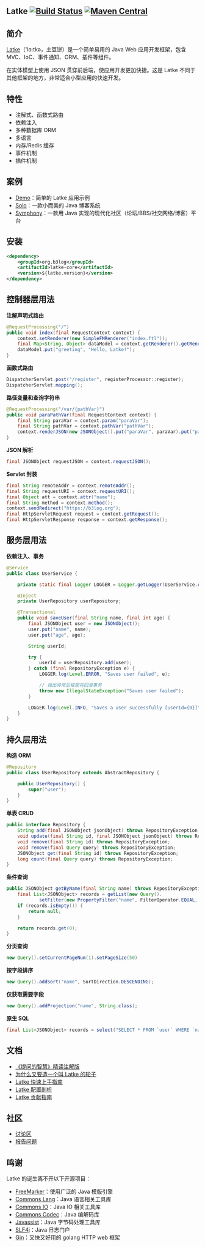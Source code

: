 Latke [![Build Status](https://travis-ci.org/b3log/latke.png?branch=master)](https://travis-ci.org/b3log/latke) [![Maven Central](https://maven-badges.herokuapp.com/maven-central/org.b3log/latke-parent/badge.svg)](http://repo1.maven.org/maven2/org/b3log/latke-parent)
----

## 简介

[Latke](https://github.com/b3log/latke)（'lɑ:tkə，土豆饼）是一个简单易用的 Java Web 应用开发框架，包含 MVC、IoC、事件通知、ORM、插件等组件。

在实体模型上使用 JSON 贯穿前后端，使应用开发更加快捷。这是 Latke 不同于其他框架的地方，非常适合小型应用的快速开发。

## 特性

* 注解式、函数式路由
* 依赖注入
* 多种数据库 ORM
* 多语言
* 内存/Redis 缓存
* 事件机制
* 插件机制

## 案例

* [Demo](https://github.com/b3log/latke-demo)：简单的 Latke 应用示例
* [Solo](https://github.com/b3log/solo)：一款小而美的 Java 博客系统
* [Symphony](https://github.com/b3log/symphony)：一款用 Java 实现的现代化社区（论坛/BBS/社交网络/博客）平台

## 安装

```xml
<dependency>
    <groupId>org.b3log</groupId>
    <artifactId>latke-core</artifactId>
    <version>${latke.version}</version>
</dependency>
```

## 控制器层用法

**注解声明式路由**

```java
@RequestProcessing("/")
public void index(final RequestContext context) {
    context.setRenderer(new SimpleFMRenderer("index.ftl"));
    final Map<String, Object> dataModel = context.getRenderer().getRenderDataModel();
    dataModel.put("greeting", "Hello, Latke!");
}
```

**函数式路由**

```java
DispatcherServlet.post("/register", registerProcessor::register);
DispatcherServlet.mapping();
```

**路径变量和查询字符串**

```java
@RequestProcessing("/var/{pathVar}")
public void paraPathVar(final RequestContext context) {
    final String paraVar = context.param("paraVar");
    final String pathVar = context.pathVar("pathVar");
    context.renderJSON(new JSONObject().put("paraVar", paraVar).put("pathVar", pathVar));
}
```

**JSON 解析**

```java
final JSONObject requestJSON = context.requestJSON();
```

**Servlet 封装**

```java
final String remoteAddr = context.remoteAddr();
final String requestURI = context.requestURI();
final Object att = context.attr("name");
final String method = context.method();
context.sendRedirect("https://b3log.org");
final HttpServletRequest request = context.getRequest();
final HttpServletResponse response = context.getResponse();
```

## 服务层用法

**依赖注入、事务**

```java
@Service
public class UserService {

    private static final Logger LOGGER = Logger.getLogger(UserService.class);

    @Inject
    private UserRepository userRepository;

    @Transactional
    public void saveUser(final String name, final int age) {
        final JSONObject user = new JSONObject();
        user.put("name", name);
        user.put("age", age);

        String userId;

        try {
            userId = userRepository.add(user);
        } catch (final RepositoryException e) {
            LOGGER.log(Level.ERROR, "Saves user failed", e);

            // 抛出异常后框架将回滚事务
            throw new IllegalStateException("Saves user failed");
        }

        LOGGER.log(Level.INFO, "Saves a user successfully [userId={0}]", userId);
    }
}
```

## 持久层用法

**构造 ORM**

```java
@Repository
public class UserRepository extends AbstractRepository {

    public UserRepository() {
        super("user");
    }
}
```

**单表 CRUD**

```java
public interface Repository {
    String add(final JSONObject jsonObject) throws RepositoryException;
    void update(final String id, final JSONObject jsonObject) throws RepositoryException;
    void remove(final String id) throws RepositoryException;
    void remove(final Query query) throws RepositoryException;
    JSONObject get(final String id) throws RepositoryException;
    long count(final Query query) throws RepositoryException;
}
```

**条件查询**

```java
public JSONObject getByName(final String name) throws RepositoryException {
    final List<JSONObject> records = getList(new Query().
            setFilter(new PropertyFilter("name", FilterOperator.EQUAL, name)));
    if (records.isEmpty()) {
        return null;
    }

    return records.get(0);
}
```

**分页查询**

```java
new Query().setCurrentPageNum(1).setPageSize(50)
```

**按字段排序**

```java
new Query().addSort("name", SortDirection.DESCENDING);
```

**仅获取需要字段**

```java
new Query().addProjection("name", String.class);
```

**原生 SQL**

```java
final List<JSONObject> records = select("SELECT * FROM `user` WHERE `name` = ?", name);
```

## 文档

* [《提问的智慧》精读注解版](https://hacpai.com/article/1536377163156)
* [为什么又要造一个叫 Latke 的轮子](https://hacpai.com/article/1403847528022)
* [Latke 快速上手指南](https://hacpai.com/article/1466870492857)
* [Latke 配置剖析](https://hacpai.com/article/1474087427032)
* [Latke 贡献指南](https://github.com/b3log/latke/blob/master/CONTRIBUTING.md)

## 社区

* [讨论区](https://hacpai.com/tag/latke)
* [报告问题](https://github.com/b3log/latke/issues/new/choose)

## 鸣谢

Latke 的诞生离不开以下开源项目：

* [FreeMarker](https://github.com/apache/freemarker)：使用广泛的 Java 模版引擎
* [Commons Lang](https://github.com/apache/commons-lang)：Java 语言相关工具库
* [Commons IO](https://github.com/apache/commons-io)：Java IO 相关工具库
* [Commons Codec](https://github.com/apache/commons-codec)：Java 编解码库
* [Javassist](https://github.com/jboss-javassist/javassist)：Java 字节码处理工具库
* [SLF4j](https://github.com/qos-ch/slf4j)：Java 日志门户
* [Gin](https://github.com/gin-gonic/gin)：又快又好用的 golang HTTP web 框架